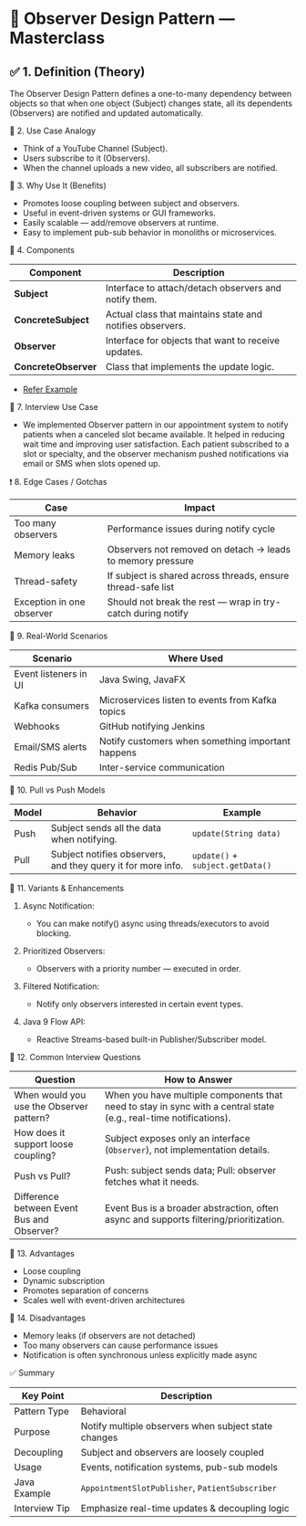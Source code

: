 # 📘 Observer Design Pattern — Masterclass

## ✅ 1. Definition (Theory)

The Observer Design Pattern defines a one-to-many dependency between objects so that when one object (Subject) changes
state, all its dependents (Observers) are notified and updated automatically.

🎯 2. Use Case Analogy

* Think of a YouTube Channel (Subject).
* Users subscribe to it (Observers).
* When the channel uploads a new video, all subscribers are notified.

🧠 3. Why Use It (Benefits)

* Promotes loose coupling between subject and observers.
* Useful in event-driven systems or GUI frameworks.
* Easily scalable — add/remove observers at runtime.
* Easy to implement pub-sub behavior in monoliths or microservices.

🧱 4. Components

| Component            | Description                                               |
|----------------------|-----------------------------------------------------------|
| **Subject**          | Interface to attach/detach observers and notify them.     |
| **ConcreteSubject**  | Actual class that maintains state and notifies observers. |
| **Observer**         | Interface for objects that want to receive updates.       |
| **ConcreteObserver** | Class that implements the update logic.                   |

* [Refer Example](ObserverDemo.java)

🧪 7. Interview Use Case

* We implemented Observer pattern in our appointment system to notify patients when a canceled slot became available. It
  helped in reducing wait time and improving user satisfaction. Each patient subscribed to a slot or specialty, and the
  observer mechanism pushed notifications via email or SMS when slots opened up.

❗ 8. Edge Cases / Gotchas

| Case                      | Impact                                                       |
|---------------------------|--------------------------------------------------------------|
| Too many observers        | Performance issues during notify cycle                       |
| Memory leaks              | Observers not removed on detach → leads to memory pressure   |
| Thread-safety             | If subject is shared across threads, ensure thread-safe list |
| Exception in one observer | Should not break the rest — wrap in try-catch during notify  |

🧰 9. Real-World Scenarios

| Scenario              | Where Used                                        |
|-----------------------|---------------------------------------------------|
| Event listeners in UI | Java Swing, JavaFX                                |
| Kafka consumers       | Microservices listen to events from Kafka topics  |
| Webhooks              | GitHub notifying Jenkins                          |
| Email/SMS alerts      | Notify customers when something important happens |
| Redis Pub/Sub         | Inter-service communication                       |

🔹 10. Pull vs Push Models

| Model | Behavior                                                     | Example                          |
|-------|--------------------------------------------------------------|----------------------------------|
| Push  | Subject sends all the data when notifying.                   | `update(String data)`            |
| Pull  | Subject notifies observers, and they query it for more info. | `update()` + `subject.getData()` |

🔹 11. Variants & Enhancements

1. Async Notification:
    * You can make notify() async using threads/executors to avoid blocking.

2. Prioritized Observers:
    * Observers with a priority number — executed in order.

3. Filtered Notification:
    * Notify only observers interested in certain event types.

4. Java 9 Flow API:
    * Reactive Streams-based built-in Publisher/Subscriber model.

🔹 12. Common Interview Questions

| Question                                   | How to Answer                                                                                                     |
|--------------------------------------------|-------------------------------------------------------------------------------------------------------------------|
| When would you use the Observer pattern?   | When you have multiple components that need to stay in sync with a central state (e.g., real-time notifications). |
| How does it support loose coupling?        | Subject exposes only an interface (`Observer`), not implementation details.                                       |
| Push vs Pull?                              | Push: subject sends data; Pull: observer fetches what it needs.                                                   |
| Difference between Event Bus and Observer? | Event Bus is a broader abstraction, often async and supports filtering/prioritization.                            |

🔹 13. Advantages

* Loose coupling
* Dynamic subscription
* Promotes separation of concerns
* Scales well with event-driven architectures

🔹 14. Disadvantages

* Memory leaks (if observers are not detached)
* Too many observers can cause performance issues
* Notification is often synchronous unless explicitly made async

✅ Summary

| Key Point     | Description                                          |
|---------------|------------------------------------------------------|
| Pattern Type  | Behavioral                                           |
| Purpose       | Notify multiple observers when subject state changes |
| Decoupling    | Subject and observers are loosely coupled            |
| Usage         | Events, notification systems, pub-sub models         |
| Java Example  | `AppointmentSlotPublisher`, `PatientSubscriber`      |
| Interview Tip | Emphasize real-time updates & decoupling logic       |

